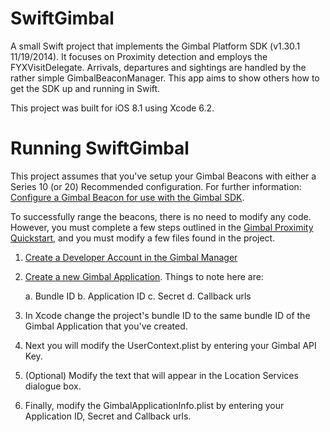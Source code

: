 SwiftGimbal
===========

A small Swift project that implements the Gimbal Platform SDK (v1.30.1 11/19/2014). It focuses on Proximity detection and employs the FYXVisitDelegate. Arrivals, departures and sightings are handled by the rather simple GimbalBeaconManager. This app aims to show others how to get the SDK up and running in Swift. 

This project was built for iOS 8.1 using Xcode 6.2.


Running SwiftGimbal
===================
This project assumes that you've setup your Gimbal Beacons with either a Series 10 (or 20) Recommended configuration. For further information: [Configure a Gimbal Beacon for use with the Gimbal SDK](http://gimbal.com/doc/proximity/ios.html#beacon_configuration). 

To successfully range the beacons, there is no need to modify any code. However, you must complete a few steps outlined in the [Gimbal Proximity Quickstart](http://gimbal.com/doc/ios_proximity_quickstart.html), and you must modify a few files found in the project.

1. [Create a Developer Account in the Gimbal Manager](https://manager.gimbal.com/login/users/sign_up)

2. [Create a new Gimbal Application](http://gimbal.com/doc/ios_proximity_quickstart.html#create_app). Things to note here are:

	a. Bundle ID
	b. Application ID
	c. Secret
	d. Callback urls
	
3. In Xcode change the project's bundle ID to the same bundle ID of the Gimbal Application that you've created.

4. Next you will modify the UserContext.plist by entering your Gimbal API Key.

5. (Optional) Modify the text that will appear in the Location Services dialogue box.

6. Finally, modify the GimbalApplicationInfo.plist by entering your Application ID, Secret and Callback urls.


	









